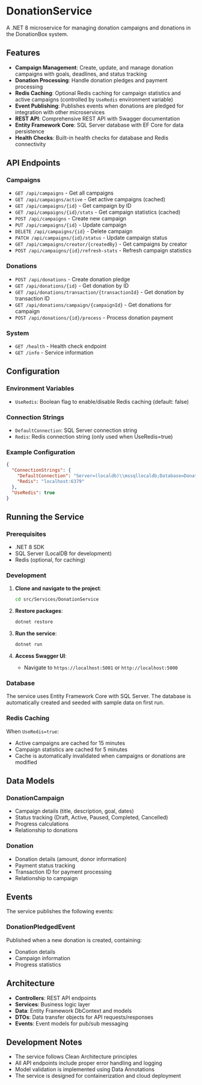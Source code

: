 # DonationService

A .NET 8 microservice for managing donation campaigns and donations in the DonationBox system.

## Features

- **Campaign Management**: Create, update, and manage donation campaigns with goals, deadlines, and status tracking
- **Donation Processing**: Handle donation pledges and payment processing
- **Redis Caching**: Optional Redis caching for campaign statistics and active campaigns (controlled by `UseRedis` environment variable)
- **Event Publishing**: Publishes events when donations are pledged for integration with other microservices
- **REST API**: Comprehensive REST API with Swagger documentation
- **Entity Framework Core**: SQL Server database with EF Core for data persistence
- **Health Checks**: Built-in health checks for database and Redis connectivity

## API Endpoints

### Campaigns
- `GET /api/campaigns` - Get all campaigns
- `GET /api/campaigns/active` - Get active campaigns (cached)
- `GET /api/campaigns/{id}` - Get campaign by ID
- `GET /api/campaigns/{id}/stats` - Get campaign statistics (cached)
- `POST /api/campaigns` - Create new campaign
- `PUT /api/campaigns/{id}` - Update campaign
- `DELETE /api/campaigns/{id}` - Delete campaign
- `PATCH /api/campaigns/{id}/status` - Update campaign status
- `GET /api/campaigns/creator/{createdBy}` - Get campaigns by creator
- `POST /api/campaigns/{id}/refresh-stats` - Refresh campaign statistics

### Donations
- `POST /api/donations` - Create donation pledge
- `GET /api/donations/{id}` - Get donation by ID
- `GET /api/donations/transaction/{transactionId}` - Get donation by transaction ID
- `GET /api/donations/campaign/{campaignId}` - Get donations for campaign
- `POST /api/donations/{id}/process` - Process donation payment

### System
- `GET /health` - Health check endpoint
- `GET /info` - Service information

## Configuration

### Environment Variables

- `UseRedis`: Boolean flag to enable/disable Redis caching (default: false)

### Connection Strings

- `DefaultConnection`: SQL Server connection string
- `Redis`: Redis connection string (only used when UseRedis=true)

### Example Configuration

```json
{
  "ConnectionStrings": {
    "DefaultConnection": "Server=(localdb)\\mssqllocaldb;Database=DonationServiceDb;Trusted_Connection=true;MultipleActiveResultSets=true;TrustServerCertificate=true",
    "Redis": "localhost:6379"
  },
  "UseRedis": true
}
```

## Running the Service

### Prerequisites

- .NET 8 SDK
- SQL Server (LocalDB for development)
- Redis (optional, for caching)

### Development

1. **Clone and navigate to the project**:
   ```bash
   cd src/Services/DonationService
   ```

2. **Restore packages**:
   ```bash
   dotnet restore
   ```

3. **Run the service**:
   ```bash
   dotnet run
   ```

4. **Access Swagger UI**:
   - Navigate to `https://localhost:5001` or `http://localhost:5000`

### Database

The service uses Entity Framework Core with SQL Server. The database is automatically created and seeded with sample data on first run.

### Redis Caching

When `UseRedis=true`:
- Active campaigns are cached for 15 minutes
- Campaign statistics are cached for 5 minutes
- Cache is automatically invalidated when campaigns or donations are modified

## Data Models

### DonationCampaign
- Campaign details (title, description, goal, dates)
- Status tracking (Draft, Active, Paused, Completed, Cancelled)
- Progress calculations
- Relationship to donations

### Donation
- Donation details (amount, donor information)
- Payment status tracking
- Transaction ID for payment processing
- Relationship to campaign

## Events

The service publishes the following events:

### DonationPledgedEvent
Published when a new donation is created, containing:
- Donation details
- Campaign information
- Progress statistics

## Architecture

- **Controllers**: REST API endpoints
- **Services**: Business logic layer
- **Data**: Entity Framework DbContext and models
- **DTOs**: Data transfer objects for API requests/responses
- **Events**: Event models for pub/sub messaging

## Development Notes

- The service follows Clean Architecture principles
- All API endpoints include proper error handling and logging
- Model validation is implemented using Data Annotations
- The service is designed for containerization and cloud deployment
